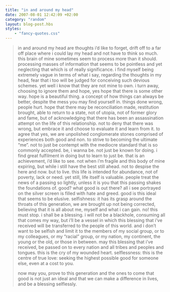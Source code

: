 ```yaml
---
title: "in and around my head"
date: 2007-08-01 12:42:09 +02:00
category: "random"
layout: blog-post.hbs
styles:
    - "fancy-quotes.css"
---
```

>in and around my head are thoughts i’d like to forget, drift off to a far off place where i could lay my head and not have to think so much. this brain of mine sometimes seem to process more than it should. processing masses of information that seems to be pointless and yet neglecting that which is of really significance. i find myself being extremely vague in terms of what i say, regarding the thoughts in my head, fear that i too will be judged for conceiving such devious schemes. yet well i know that they are not mine to own. i turn away, choosing to ignore them and hope, yes hope that there is some other way. hope is a beautiful thing. a concept of how things can always be better, despite the mess you may find yourself in. things done wrong, people hurt. hope that there may be reconciliation made, restitution brought, able to return to a state, not of utopia, not of former glory and fame, but of acknowledging that there has been an assassination attempt on the life of this relationship. not to deny that there was wrong, but embrace it and choose to evaluate it and learn from it. to agree that yes, we are unpolished conglomerate stones comprised of experiences both good and non. to strive to becoming the ultimate “me”. not to just be contempt with the mediocre standard that is so commonly accepted. be, i wanna be. not just be known for doing. i find great fulfilment in doing but to learn to just be. that is an achievement, i’d like to see. not when i’m fragile and this body of mine expiring, but while i still have the best still ahead. not to despise the here and now. but to live. this life is intended for abundance, not of poverty, lack or need. yet still, life itself is valuable. people treat the news of a passing so lightly, unless it is you that this passing shakes the foundations of. good? what good is out there? all i see portrayed on the silver screen is filled with hate and greed. good is this ideal that seems to be elusive. selfishness: it has its grasp around the throats of this generation, we are brought up not being corrected, believing that it is all about me, myself and what i can gain. no! this must stop. i shall be a blessing. i will not be a blackhole, consuming all that comes my way, but i’ll be a vessel in which this blessing that i’ve received will be transferred to the people of this world. and i don’t want to be selfish and limit it to the members of my social group, or to my colleagues, or my “racial” group, or my nation, my continent, the young or the old, or those in between. may this blessing that i’ve received, be passed on to every nation and all tribes and peoples and tongues. this is the cry of my wounded heart. selflessness: this is the centre of true love: seeking the highest possible good for someone else, even at a cost to you.
>
>now may you, prove to this generation and the ones to come that good is not just an ideal and that we can make a difference in lives, and be a blessing selflessly.
